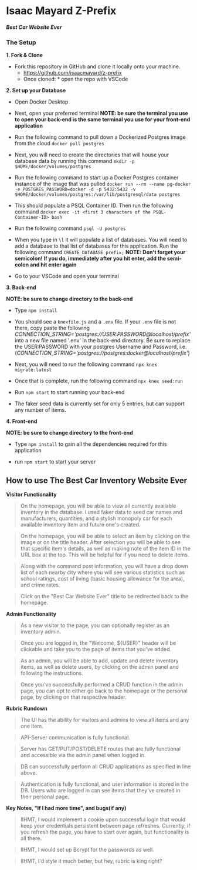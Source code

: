 # Isaac Mayard Z-Prefix

***Best Car Website Ever***

### The Setup

**1. Fork & Clone** 

* Fork this repository in GitHub and clone it locally onto your machine.
	* https://github.com/isaacmayard/z-prefix
	* Once cloned:
			* open the repo with VSCode

**2. Set up your Database**

* Open Docker Desktop

* Next, open your preferred terminal **NOTE: be sure the terminal you use to open your back-end is the same terminal you use for your front-end application**

* Run the following command to pull down a Dockerized Postgres image from the cloud `docker pull postgres`

* Next, you will need to create the directories that will house your database data by running this command `mkdir -p $HOME/docker/volumes/postgres`

* Run the following command to start up a Docker Postgres container instance of the image that was pulled `docker run --rm --name pg-docker -e POSTGRES_PASSWORD=docker -d -p 5432:5432 -v $HOME/docker/volumes/postgres:/var/lib/postgresql/data postgres`

* This should populate a PSQL Container ID. Then run the following command `docker exec -it <first 3 characters of the PSQL-Container-ID> bash`

* Run the following command `psql -U postgres`

* When you type in `\l` it will populate a list of databases. You will need to add a database to that list of databases for this application. Run the following command `CREATE DATABASE prefix;` **NOTE: Don't forget your semicolon! If you do, immediately after you hit enter, add the semi-colon and hit enter again**

* Go to your VSCode and open your terminal

**3. Back-end**

**NOTE: be sure to change directory to the back-end**

* Type `npm install`

* You should see a `knexfile.js` and a `.env` file. If your `.env` file is not there, copy paste the following *CONNECTION_STRING='postgres://USER:PASSWORD@localhost/prefix'* into a new file named '.env' in the back-end directory. Be sure to replace the USER:PASSWORD with your postgres Username and Password, i.e.(*CONNECTION_STRING='postgres://postgres:docker@localhost/prefix'*)

* Next, you will need to run the following command `npx knex migrate:latest`

* Once that is complete, run the following command `npx knex seed:run`

* Run `npm start` to start running your back-end 

* The faker seed data is currently set for only 5 entries, but can support any number of items.

**4. Front-end**

**NOTE: be sure to change directory to the front-end**

* Type `npm install` to gain all the dependencies required for this application

* run `npm start` to start your server 

## How to use The Best Car Inventory Website Ever

**Visitor Functionality**

> On the homepage, you will be able to view all currently available inventory in the database. I used faker data to seed car names and manufacturers, quantities, and a stylish monopoly car for each available inventory item and future one's created.

> On the homepage, you will be able to select an item by clicking on the image or on the title header. After selection you will be able to see that specific item's details, as well as making note of the item ID in the URL box at the top. This will be helpful for if you need to delete items.

> Along with the command post information, you will have a drop down list of each nearby city where you will see various statistics such as school ratings, cost of living (basic housing allowance for the area), and crime rates.

> Click on the "Best Car Website Ever" title to be redirected back to the homepage.

**Admin Functionality**

> As a new visitor to the page, you can optionally register as an inventory admin.

> Once you are logged in, the "Welcome, ${USER}" header will be clickable and take you to the page of items that you've added.

> As an admin, you will be able to add, update and delete inventory items, as well as delete users, by clicking on the admin panel and following the instructions.

> Once you've successfully performed a CRUD function in the admin page, you can opt to either go back to the homepage or the personal page, by clicking on that respective header.

**Rubric Rundown**

> The UI has the ability for visitors and admins to view all items and any one item.

> API-Server communication is fully functional.

> Server has GET/PUT/POST/DELETE routes that are fully functional and accessible via the admin panel when logged in.

> DB can successfully perform all CRUD applications as specified in line above.

> Authentication is fully functional, and user information is stored in the DB. Users who are logged in can see items that they've created in their personal page.



**Key Notes, "If I had more time", and bugs(if any)**

> IIHMT, I would implement a cookie upon successful login that would keep your credentials persistent between page refreshes. Currently, if you refresh the page, you have to start over again, but functionality is all there.

> IIHMT, I would set up Bcrypt for the passwords as well.

> IIHMT, I'd style it much better, but hey, rubric is king right?